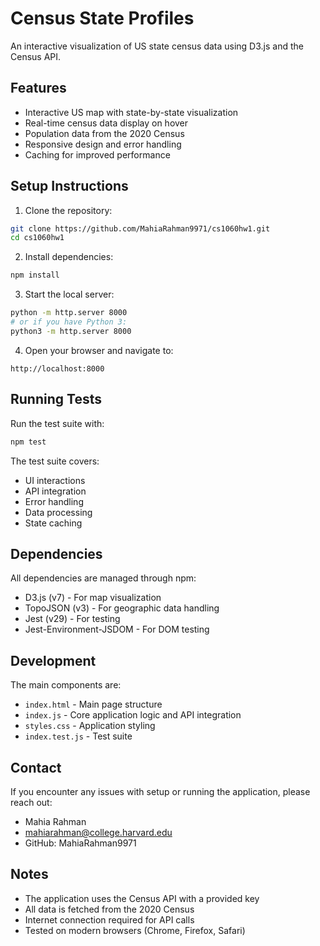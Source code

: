 # Census State Profiles

An interactive visualization of US state census data using D3.js and the Census API.

## Features
- Interactive US map with state-by-state visualization
- Real-time census data display on hover
- Population data from the 2020 Census
- Responsive design and error handling
- Caching for improved performance

## Setup Instructions

1. Clone the repository:
```bash
git clone https://github.com/MahiaRahman9971/cs1060hw1.git
cd cs1060hw1
```

2. Install dependencies:
```bash
npm install
```

3. Start the local server:
```bash
python -m http.server 8000
# or if you have Python 3:
python3 -m http.server 8000
```

4. Open your browser and navigate to:
```
http://localhost:8000
```

## Running Tests
Run the test suite with:
```bash
npm test
```

The test suite covers:
- UI interactions
- API integration
- Error handling
- Data processing
- State caching

## Dependencies
All dependencies are managed through npm:
- D3.js (v7) - For map visualization
- TopoJSON (v3) - For geographic data handling
- Jest (v29) - For testing
- Jest-Environment-JSDOM - For DOM testing

## Development
The main components are:
- `index.html` - Main page structure
- `index.js` - Core application logic and API integration
- `styles.css` - Application styling
- `index.test.js` - Test suite

## Contact
If you encounter any issues with setup or running the application, please reach out:
- Mahia Rahman
- mahiarahman@college.harvard.edu
- GitHub: MahiaRahman9971

## Notes
- The application uses the Census API with a provided key
- All data is fetched from the 2020 Census
- Internet connection required for API calls
- Tested on modern browsers (Chrome, Firefox, Safari)
